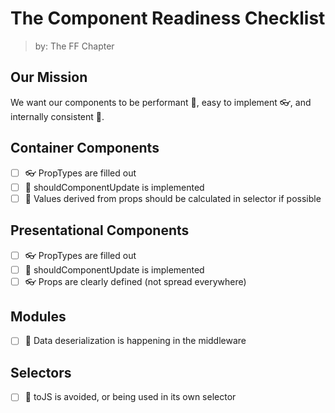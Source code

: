 # The Component Readiness Checklist

> by: The FF Chapter

## Our Mission
We want our components to be performant 🚀, easy to implement 👓, and  internally consistent 💪.

## Container Components
- [ ] 👓 PropTypes are filled out
- [ ] 🚀 shouldComponentUpdate is implemented
- [ ] 🚀 Values derived from props should be calculated in selector if possible

## Presentational Components
- [ ] 👓 PropTypes are filled out
- [ ] 🚀 shouldComponentUpdate is implemented
- [ ] 👓 Props are clearly defined (not spread everywhere)

## Modules
- [ ] 💪 Data deserialization is happening in the middleware

## Selectors
- [ ] 🚀 toJS is avoided, or being used in its own selector
